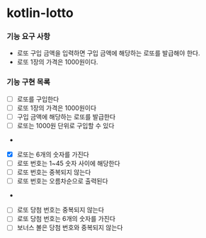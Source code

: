 # kotlin-lotto

### 기능 요구 사항
- 로또 구입 금액을 입력하면 구입 금액에 해당하는 로또를 발급해야 한다.
- 로또 1장의 가격은 1000원이다.

### 기능 구현 목록
- [ ] 로또를 구입한다
- [ ] 로또 1장의 가격은 1000원이다
- [ ] 구입 금액에 해당하는 로또를 발급한다
- [ ] 로또는 1000원 단위로 구입할 수 있다
- 
- [x] 로또는 6개의 숫자를 가진다
- [ ] 로또 번호는 1~45 숫자 사이에 해당한다
- [ ] 로또 번호는 중복되지 않는다
- [ ] 로또 번호는 오름차순으로 출력된다
- 
- [ ] 로또 당첨 번호는 중복되지 않는다
- [ ] 로또 당첨 번호는 6개의 숫자를 가진다
- [ ] 보너스 볼은 당첨 번호와 중복되지 않는다